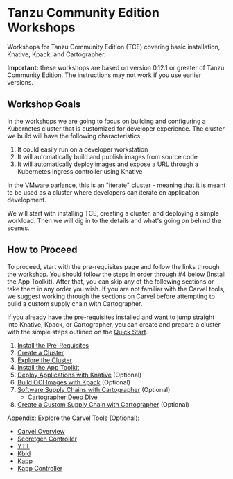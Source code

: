 # Tanzu Community Edition Workshops

Workshops for Tanzu Community Edition (TCE) covering basic installation, Knative, Kpack, and Cartographer.

**Important:** these workshops are based on version 0.12.1 or greater of Tanzu Community Edition.
The instructions may not work if you use earlier versions.

## Workshop Goals

In the workshops we are going to focus on building and configuring a Kubernetes cluster that is customized
for developer experience. The cluster we build will have the following characteristics:

1. It could easily run on a developer workstation
2. It will automatically build and publish images from source code
3. It will automatically deploy images and expose a URL through a Kubernetes ingress controller using Knative

In the VMware parlance, this is an "iterate" cluster - meaning that it is meant to be used as a cluster
where developers can iterate on application development.

We will start with installing TCE, creating a cluster, and deploying a simple workload. Then we will dig in
to the details and what's going on behind the scenes.

## How to Proceed

To proceed, start with the pre-requisites page and follow the links through the workshop. You should follow the steps
in order through #4 below (Install the App Toolkit). After that, you can skip any of the following sections
or take them in any order you wish. If you are not familiar with the Carvel tools, we suggest working through
the sections on Carvel before attempting to build a custom supply chain with Cartographer.

If you already have the pre-requisites installed and want to jump straight into Knative, Kpack, or Cartographer,
you can create and prepare a cluster with the simple steps outlined on the [Quick Start](QuickStart.md).

1. [Install the Pre-Requisites](00-basic-setup/README.md)
2. [Create a Cluster](01-creating-clusters/README.md)
3. [Explore the Cluster](02-explore-the-cluster/README.md)
4. [Install the App Toolkit](03-app-toolkit/README.md)
5. [Deploy Applications with Knative](04-knative/README.md) (Optional)
6. [Build OCI Images with Kpack](05-kpack/README.md) (Optional)
7. [Software Supply Chains with Cartographer](06-cartographer/README.md) (Optional)
   - [Cartographer Deep Dive](06-cartographer/CartographerDeepDive.md)
8. [Create a Custom Supply Chain with Cartographer](07-CustomSupplyChain/README.md) (Optional)

Appendix: Explore the Carvel Tools (Optional):

- [Carvel Overview](90-Carvel/README.md)
- [Secretgen Controller](90-Carvel/secretgen-controller/README.md)
- [YTT](90-Carvel/ytt/README.md)
- [Kbld](90-Carvel/kbld/README.md)
- [Kapp](90-Carvel/kapp/README.md)
- [Kapp Controller](90-Carvel/kapp-controller/README.md)
